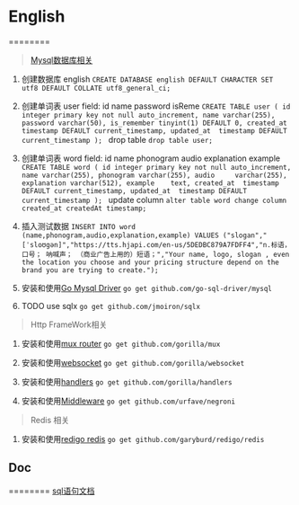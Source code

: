 # English
========
>[Mysql数据库相关](https://dev.mysql.com/doc/refman/5.7/en/charset-applications.html)

1. 创建数据库 english
`CREATE DATABASE english
  DEFAULT CHARACTER SET utf8
  DEFAULT COLLATE utf8_general_ci;`
2. 创建单词表 user
field: id name password isReme
`CREATE TABLE user
(
id integer primary key not null auto_increment,
name varchar(255),
password varchar(50),
is_remember tinyint(1) DEFAULT 0,
created_at  timestamp DEFAULT current_timestamp,
updated_at  timestamp DEFAULT current_timestamp
);
`
drop table
`drop table user;`
3. 创建单词表 word
field: id name phonogram audio explanation example
`CREATE TABLE word
(
id integer primary key not null auto_increment,
name varchar(255),
phonogram varchar(255),
audio     varchar(255),
explanation varchar(512),
example    text,
created_at  timestamp DEFAULT current_timestamp,
updated_at  timestamp DEFAULT current_timestamp
);
`
update column
`alter table word change column created_at createdAt timestamp;`
4. 插入测试数据
`INSERT INTO word (name,phonogram,audio,explanation,example)
VALUES ("slogan","[ˈsloʊgən]","https://tts.hjapi.com/en-us/5DEDBC879A7FDFF4","n.标语，口号； 呐喊声； （商业广告上用的）短语；","Your name, logo, slogan , even the location you choose and your pricing structure depend on the brand you are trying to create.");
`

5. 安装和使用[Go Mysql Driver](http://go-database-sql.org/index.html)
`go get github.com/go-sql-driver/mysql`

6. TODO use sqlx
`go get github.com/jmoiron/sqlx`

>Http FrameWork相关  

1. 安装和使用[mux router](http://www.gorillatoolkit.org/pkg/mux)
`go get github.com/gorilla/mux`

2. 安装和使用[websocket](https://godoc.org/github.com/gorilla/websocket)
`go get github.com/gorilla/websocket`

3. 安装和使用[handlers](http://www.gorillatoolkit.org/pkg/handlers)
`go get github.com/gorilla/handlers`

4. 安装和使用[Middleware](https://github.com/urfave/negroni)
`go get github.com/urfave/negroni`

>Redis 相关

1. 安装和使用[redigo redis](https://github.com/garyburd/redigo)
`go get github.com/garyburd/redigo/redis`

## Doc
========
[sql语句文档](https://www.w3schools.com/sql/default.asp)
